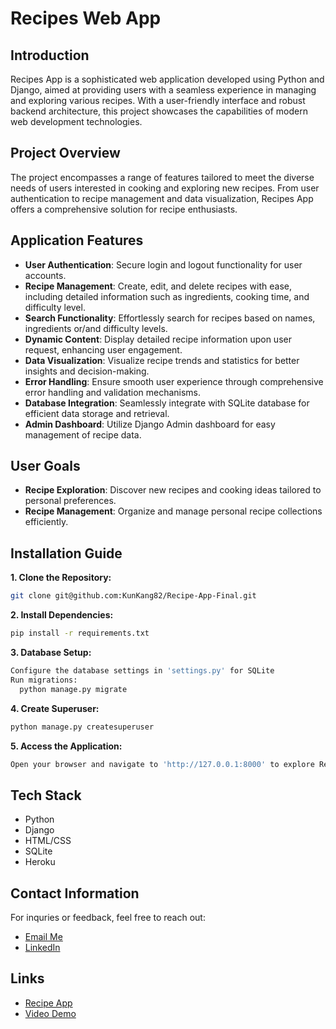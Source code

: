 # Recipes Web App

## Introduction

Recipes App is a sophisticated web application developed using Python and Django, aimed at providing users with a seamless experience in managing and exploring various recipes. With a user-friendly interface and robust backend architecture, this project showcases the capabilities of modern web development technologies.

## Project Overview

The project encompasses a range of features tailored to meet the diverse needs of users interested in cooking and exploring new recipes. From user authentication to recipe management and data visualization, Recipes App offers a comprehensive solution for recipe enthusiasts.

## Application Features

- **User Authentication**: Secure login and logout functionality for user accounts.
- **Recipe Management**: Create, edit, and delete recipes with ease, including detailed information such as ingredients, cooking time, and difficulty level.
- **Search Functionality**: Effortlessly search for recipes based on names, ingredients or/and difficulty levels.
- **Dynamic Content**: Display detailed recipe information upon user request, enhancing user engagement.
- **Data Visualization**: Visualize recipe trends and statistics for better insights and decision-making.
- **Error Handling**: Ensure smooth user experience through comprehensive error handling and validation mechanisms.
- **Database Integration**: Seamlessly integrate with SQLite database for efficient data storage and retrieval.
- **Admin Dashboard**: Utilize Django Admin dashboard for easy management of recipe data.

## User Goals

- **Recipe Exploration**: Discover new recipes and cooking ideas tailored to personal preferences.
- **Recipe Management**: Organize and manage personal recipe collections efficiently.

## Installation Guide

**1. Clone the Repository:**
  ```bash
  git clone git@github.com:KunKang82/Recipe-App-Final.git
```
**2. Install Dependencies:**
  ```bash
  pip install -r requirements.txt
```
**3. Database Setup:**
  ```bash
  Configure the database settings in 'settings.py' for SQLite
  Run migrations:
    python manage.py migrate
```
**4. Create Superuser:**
  ```bash
  python manage.py createsuperuser
```
**5. Access the Application:**
  ```bash
  Open your browser and navigate to 'http://127.0.0.1:8000' to explore Recipes App.
```
## Tech Stack
- Python
- Django
- HTML/CSS
- SQLite
- Heroku

## Contact Information
For inquries or feedback, feel free to reach out:
- [Email Me](mailto:kunkang82@gmail.com)
- [LinkedIn](https://www.linkedin.com/in/kun-woo-kang-6bb0a3284)

## Links
- [Recipe App](https://desolate-everglades-36144-e369b6e7c0c9.herokuapp.com/)
- [Video Demo](https://youtu.be/03LmTBfi_jU)
